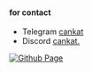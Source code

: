 #### for contact

- Telegram [cankat](https://t.me/cankat)
- Discord [cankat.](https://discord.com/users/639889661585522688)

[![Github Page](https://komarev.com/ghpvc/?username=your-github-can-kat&color=blueviolet)](https://github.com/can-kat)
